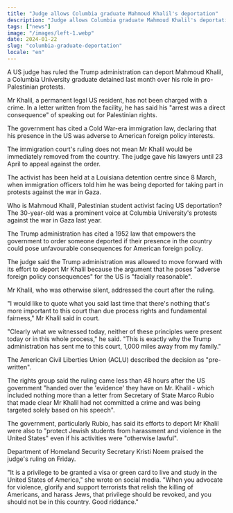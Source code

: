 ```yaml
---
title: "Judge allows Columbia graduate Mahmoud Khalil's deportation"
description: "Judge allows Columbia graduate Mahmoud Khalil's deportation and the implications of his case."
tags: ["news"]
image: "/images/left-1.webp"
date: 2024-01-22
slug: "columbia-graduate-deportation"
locale: "en"
---
```


A US judge has ruled the Trump administration can deport Mahmoud Khalil, a Columbia University graduate detained last month over his role in pro-Palestinian protests.

Mr Khalil, a permanent legal US resident, has not been charged with a crime. In a letter written from the facility, he has said his "arrest was a direct consequence" of speaking out for Palestinian rights.

The government has cited a Cold War-era immigration law, declaring that his presence in the US was adverse to American foreign policy interests.

The immigration court's ruling does not mean Mr Khalil would be immediately removed from the country. The judge gave his lawyers until 23 April to appeal against the order.

The activist has been held at a Louisiana detention centre since 8 March, when immigration officers told him he was being deported for taking part in protests against the war in Gaza.

Who is Mahmoud Khalil, Palestinian student activist facing US deportation?
The 30-year-old was a prominent voice at Columbia University's protests against the war in Gaza last year.

The Trump administration has cited a 1952 law that empowers the government to order someone deported if their presence in the country could pose unfavourable consequences for American foreign policy.

The judge said the Trump administration was allowed to move forward with its effort to deport Mr Khalil because the argument that he poses "adverse foreign policy consequences" for the US is "facially reasonable".

Mr Khalil, who was otherwise silent, addressed the court after the ruling.

"I would like to quote what you said last time that there's nothing that's more important to this court than due process rights and fundamental fairness," Mr Khalil said in court.

"Clearly what we witnessed today, neither of these principles were present today or in this whole process," he said. "This is exactly why the Trump administration has sent me to this court, 1,000 miles away from my family."

The American Civil Liberties Union (ACLU) described the decision as "pre-written".

The rights group said the ruling came less than 48 hours after the US government "handed over the 'evidence' they have on Mr. Khalil - which included nothing more than a letter from Secretary of State Marco Rubio that made clear Mr Khalil had not committed a crime and was being targeted solely based on his speech".

The government, particularly Rubio, has said its efforts to deport Mr Khalil were also to "protect Jewish students from harassment and violence in the United States" even if his activities were "otherwise lawful".

Department of Homeland Security Secretary Kristi Noem praised the judge's ruling on Friday.

"It is a privilege to be granted a visa or green card to live and study in the United States of America," she wrote on social media. "When you advocate for violence, glorify and support terrorists that relish the killing of Americans, and harass Jews, that privilege should be revoked, and you should not be in this country. Good riddance."
